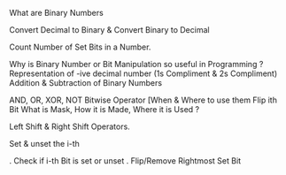 

What are Binary Numbers

Convert Decimal to Binary & Convert Binary to Decimal

Count Number of Set Bits in a Number.

Why is Binary Number or Bit Manipulation so useful in Programming ?
Representation of -ive decimal number (1s Compliment & 2s Compliment)
Addition & Subtraction of Binary Numbers

AND, OR, XOR, NOT Bitwise Operator [When & Where to use them Flip ith Bit
What is Mask, How it is Made, Where it is Used ?

Left Shift & Right Shift Operators.

Set & unset the i-th

. Check if i-th Bit is set or unset
. Flip/Remove Rightmost Set Bit
